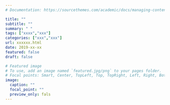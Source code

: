 ```yaml
---
# Documentation: https://sourcethemes.com/academic/docs/managing-content/

title: ""
subtitle: ""
summary: " "
tags: ["xxxx","xxx"]
categories: ["xxx","xxx"]
url: xxxxxx.html
date: 2019-xx-xx
featured: false
draft: false

# Featured image
# To use, add an image named `featured.jpg/png` to your pages folder.
# Focal points: Smart, Center, TopLeft, Top, TopRight, Left, Right, BottomLeft, Bottom, BottomRight.
image:
  caption: ""
  focal_point: ""
  preview_only: fals
---
```



